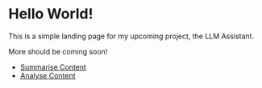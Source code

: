 # Hello World!

This is a simple landing page for my upcoming project, the LLM Assistant.

More should be coming soon!

- [Summarise Content](/summarise)
- [Analyse Content](/analysis)